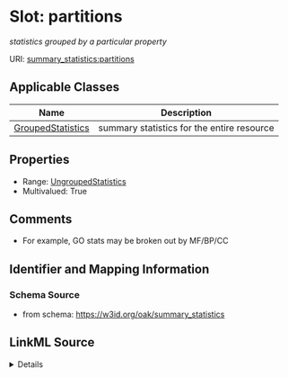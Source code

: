 # Slot: partitions
_statistics grouped by a particular property_


URI: [summary_statistics:partitions](https://w3id.org/oaklib/summary_statistics.partitions)



<!-- no inheritance hierarchy -->




## Applicable Classes

| Name | Description |
| --- | --- |
[GroupedStatistics](GroupedStatistics.md) | summary statistics for the entire resource






## Properties

* Range: [UngroupedStatistics](UngroupedStatistics.md)
* Multivalued: True








## Comments

* For example, GO stats may be broken out by MF/BP/CC

## Identifier and Mapping Information







### Schema Source


* from schema: https://w3id.org/oak/summary_statistics




## LinkML Source

<details>
```yaml
name: partitions
description: statistics grouped by a particular property
comments:
- For example, GO stats may be broken out by MF/BP/CC
from_schema: https://w3id.org/oak/summary_statistics
rank: 1000
multivalued: true
alias: partitions
owner: GroupedStatistics
domain_of:
- GroupedStatistics
range: UngroupedStatistics
inlined: true

```
</details>